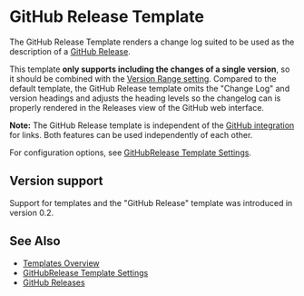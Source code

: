 # GitHub Release Template

The GitHub Release Template renders a change log suited to be used as the description of a [GitHub Release](https://help.github.com/en/github/administering-a-repository/about-releases).

This template **only supports including the changes of a single version**, so it should be combined with the [Version Range setting](../configuration/settings/version-range.md).
Compared to the default template, the GitHub Release template omits the "Change Log" and version headings and adjusts the heading levels so the changelog can is properly rendered in the Releases view of the GitHub web interface.

**Note:** The GitHub Release template is independent of the [GitHub integration](../integrations/github.md) for links.
Both features can be used independently of each other.

For configuration options, see [GitHubRelease Template Settings](../configuration/settings/githubrelease-template.md).

## Version support

Support for templates and the "GitHub Release" template was introduced in version 0.2.  

## See Also
 
- [Templates Overview](./README.md)
- [GitHubRelease Template Settings](../configuration/settings/githubrelease-template.md)
- [GitHub Releases](https://help.github.com/en/github/administering-a-repository/about-releases)

